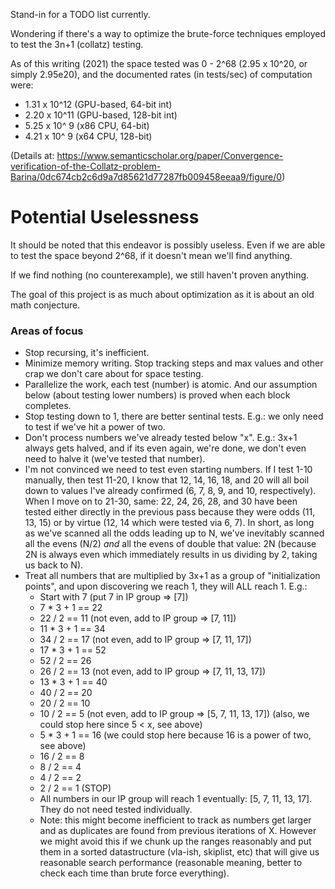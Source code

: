 Stand-in for a TODO list currently.

Wondering if there's a way to optimize the brute-force techniques employed to test the 3n+1 (collatz) testing.

As of this writing (2021) the space tested was 0 - 2^68 (2.95 x 10^20, or simply 2.95e20), and the documented rates (in tests/sec) of computation were:
* 1.31 x 10^12  (GPU-based, 64-bit int)
* 2.20 x 10^11  (GPU-based, 128-bit int)
* 5.25 x 10^ 9  (x86 CPU, 64-bit)
* 4.21 x 10^ 9  (x64 CPU, 128-bit)

(Details at: https://www.semanticscholar.org/paper/Convergence-verification-of-the-Collatz-problem-Barina/0dc674cb2c6d9a7d85621d77287fb009458eeaa9/figure/0)

# Potential Uselessness
It should be noted that this endeavor is possibly useless.  Even if we are able to test the space beyond 2^68, if it doesn't mean we'll find anything.

If we find nothing (no counterexample), we still haven't proven anything.

The goal of this project is as much about optimization as it is about an old math conjecture.

### Areas of focus
* Stop recursing, it's inefficient.
* Minimize memory writing.  Stop tracking steps and max values and other crap we don't care about for space testing.
* Parallelize the work, each test (number) is atomic.  And our assumption below (about testing lower numbers) is proved when each block completes.
* Stop testing down to 1, there are better sentinal tests.  E.g.: we only need to test if we've hit a power of two.
* Don't process numbers we've already tested below "x".  E.g.: 3x+1 always gets halved, and if its even again, we're done, we don't even need to halve it (we've tested that number).
* I'm not convinced we need to test even starting numbers.  If I test 1-10 manually, then test 11-20, I know that 12, 14, 16, 18, and 20 will all boil down to
values I've already confirmed (6, 7, 8, 9, and 10, respectively).  When I move on to 21-30, same: 22, 24, 26, 28, and 30 have been tested either directly in
the previous pass because they were odds (11, 13, 15) or by virtue (12, 14 which were tested via 6, 7).  In short, as long as we've scanned all the odds
leading up to N, we've inevitably scanned all the evens (N/2) _and_ all the evens of double that value: 2N (because 2N is always even which immediately
results in us dividing by 2, taking us back to N).
* Treat all numbers that are multiplied by 3x+1 as a group of "initialization points", and upon discovering we reach 1, they will ALL reach 1. E.g.:
  * Start with 7 (put 7 in IP group => [7])
  * 7 * 3 + 1 == 22
  * 22 / 2 == 11 (not even, add to IP group => [7, 11])
  * 11 * 3 + 1 == 34
  * 34 / 2 == 17 (not even, add to IP group => [7, 11, 17])
  * 17 * 3 + 1 == 52
  * 52 / 2 == 26
  * 26 / 2 == 13 (not even, add to IP group => [7, 11, 13, 17])
  * 13 * 3 + 1 == 40
  * 40 / 2 == 20
  * 20 / 2 == 10
  * 10 / 2 == 5 (not even, add to IP group => [5, 7, 11, 13, 17]) (also, we could stop here since 5 < x, see above)
  * 5 * 3 + 1 == 16  (we could stop here because 16 is a power of two, see above)
  * 16 / 2 == 8
  * 8 / 2 == 4
  * 4 / 2 == 2
  * 2 / 2 == 1  (STOP)
  * All numbers in our IP group will reach 1 eventually: [5, 7, 11, 13, 17].  They do not need tested individually.
  * Note: this might become inefficient to track as numbers get larger and as duplicates are found from previous iterations of X.  However
    we might avoid this if we chunk up the ranges reasonably and put them in a sorted datastructure (vla-ish, skiplist, etc) that will give us
    reasonable search performance (reasonable meaning, better to check each time than brute force everything).

